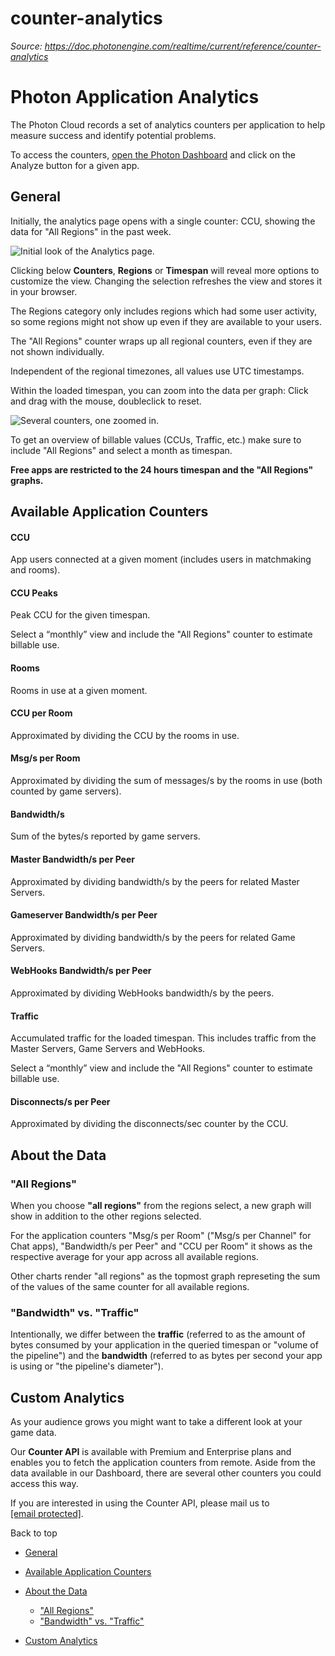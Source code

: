 # counter-analytics

_Source: https://doc.photonengine.com/realtime/current/reference/counter-analytics_

# Photon Application Analytics

The Photon Cloud records a set of analytics counters per application to help measure success and identify potential problems.

To access the counters, [open the Photon Dashboard](https://dashboard.photonengine.com/) and click on the Analyze button for a given app.

## General

Initially, the analytics page opens with a single counter: CCU, showing the data for "All Regions" in the past week.

![Initial look of the Analytics page.](/docs/img/photon-app-counter_sample.png)

Clicking below **Counters**, **Regions** or **Timespan** will reveal more options to customize the view. Changing the selection refreshes the view and stores it in your browser.

The Regions category only includes regions which had some user activity, so some regions might not show up even if they are available to your users.

The "All Regions" counter wraps up all regional counters, even if they are not shown individually.

Independent of the regional timezones, all values use UTC timestamps.

Within the loaded timespan, you can zoom into the data per graph: Click and drag with the mouse, doubleclick to reset.

![Several counters, one zoomed in.](/docs/img/photon-app-counter_sample-zoom.png)

To get an overview of billable values (CCUs, Traffic, etc.) make sure to include "All Regions" and select a month as timespan.

**Free apps are restricted to the 24 hours timespan and the "All Regions" graphs.**

## Available Application Counters

#### CCU

App users connected at a given moment (includes users in matchmaking and rooms).

#### CCU Peaks

Peak CCU for the given timespan.

Select a “monthly” view and include the "All Regions" counter to estimate billable use.

#### Rooms

Rooms in use at a given moment.

#### CCU per Room

Approximated by dividing the CCU by the rooms in use.

#### Msg/s per Room

Approximated by dividing the sum of messages/s by the rooms in use (both counted by game servers).

#### Bandwidth/s

Sum of the bytes/s reported by game servers.

#### Master Bandwidth/s per Peer

Approximated by dividing bandwidth/s by the peers for related Master Servers.

#### Gameserver Bandwidth/s per Peer

Approximated by dividing bandwidth/s by the peers for related Game Servers.

#### WebHooks Bandwidth/s per Peer

Approximated by dividing WebHooks bandwidth/s by the peers.

#### Traffic

Accumulated traffic for the loaded timespan. This includes traffic from the Master Servers, Game Servers and WebHooks.

Select a “monthly” view and include the "All Regions" counter to estimate billable use.

#### Disconnects/s per Peer

Approximated by dividing the disconnects/sec counter by the CCU.

## About the Data

### "All Regions"

When you choose **"all regions"** from the regions select, a new graph will show in addition to the other regions selected.

For the application counters "Msg/s per Room" ("Msg/s per Channel" for Chat apps), "Bandwidth/s per Peer" and "CCU per Room" it shows as the respective average for your app across all available regions.

Other charts render "all regions" as the topmost graph represeting the sum of the values of the same counter for all available regions.

### "Bandwidth" vs. "Traffic"

Intentionally, we differ between the **traffic** (referred to as the amount of bytes consumed by your application in the queried timespan or "volume of the pipeline") and the **bandwidth** (referred to as bytes per second your app is using or "the pipeline's diameter").

## Custom Analytics

As your audience grows you might want to take a different look at your game data.

Our **Counter API** is available with Premium and Enterprise plans and enables you to fetch the application counters from remote. Aside from the data available in our Dashboard, there are several other counters you could access this way.

If you are interested in using the Counter API, please mail us to [\[email protected\]](/cdn-cgi/l/email-protection).

Back to top

- [General](#general)
- [Available Application Counters](#available-application-counters)
- [About the Data](#about-the-data)

  - ["All Regions"](#all-regions)
  - ["Bandwidth" vs. "Traffic"](#bandwidth-vs.traffic)

- [Custom Analytics](#custom-analytics)